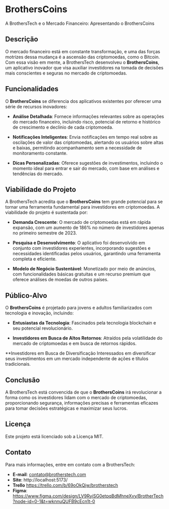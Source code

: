 # BrothersCoins

A BrothersTech e o Mercado Financeiro: Apresentando o BrothersCoins

## Descrição

O mercado financeiro está em constante transformação, e uma das forças motrizes dessa mudança é a ascensão das criptomoedas, como o Bitcoin. Com essa visão em mente, a BrothersTech desenvolveu o **BrothersCoins**, um aplicativo inovador que visa auxiliar investidores na tomada de decisões mais conscientes e seguras no mercado de criptomoedas.

## Funcionalidades

O **BrothersCoins** se diferencia dos aplicativos existentes por oferecer uma série de recursos inovadores:

- **Análise Detalhada**: Fornece informações relevantes sobre as operações do mercado financeiro, incluindo risco, potencial de retorno e histórico de crescimento e declínio de cada criptomoeda.
  
- **Notificações Inteligentes**: Envia notificações em tempo real sobre as oscilações de valor das criptomoedas, alertando os usuários sobre altas e baixas, permitindo acompanhamento sem a necessidade de monitoramento constante.

- **Dicas Personalizadas**: Oferece sugestões de investimentos, incluindo o momento ideal para entrar e sair do mercado, com base em análises e tendências do mercado.

## Viabilidade do Projeto

A BrothersTech acredita que o **BrothersCoins** tem grande potencial para se tornar uma ferramenta fundamental para investidores em criptomoedas. A viabilidade do projeto é sustentada por:

- **Demanda Crescente**: O mercado de criptomoedas está em rápida expansão, com um aumento de 186% no número de investidores apenas no primeiro semestre de 2023.

- **Pesquisa e Desenvolvimento**: O aplicativo foi desenvolvido em conjunto com investidores experientes, incorporando sugestões e necessidades identificadas pelos usuários, garantindo uma ferramenta completa e eficiente.

- **Modelo de Negócio Sustentável**: Monetizado por meio de anúncios, com funcionalidades básicas gratuitas e um recurso premium que oferece análises de moedas de outros países.

## Público-Alvo

O **BrothersCoins** é projetado para jovens e adultos familiarizados com tecnologia e inovação, incluindo:

- **Entusiastas da Tecnologia**: Fascinados pela tecnologia blockchain e seu potencial revolucionário.
  
- **Investidores em Busca de Altos Retornos**: Atraídos pela volatilidade do mercado de criptomoedas e em busca de retornos rápidos.

 **Investidores em Busca de Diversificação Interessados em diversificar seus investimentos em um mercado independente de ações e títulos tradicionais.

## Conclusão

A BrothersTech está convencida de que o **BrothersCoins** irá revolucionar a forma como os investidores lidam com o mercado de criptomoedas, proporcionando segurança, informações precisas e ferramentas eficazes para tomar decisões estratégicas e maximizar seus lucros.

## Licença

Este projeto está licenciado sob a Licença MIT.

## Contato

Para mais informações, entre em contato com a BrothersTech:
- **E-mail**: contato@brotherstech.com
- **Site**: http://localhost:5173/
- **Trello** https://trello.com/b/69oOkQjw/brotherstech
- **Figma**: https://www.figma.com/design/LV9RyiSG0etpqBdMhneXvy/BrotherTech?node-id=0-1&t=wknnuQUFB9cEcn1t-0